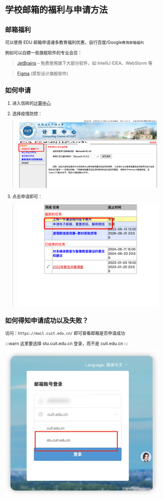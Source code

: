 # 学校邮箱的福利与申请方法

## 邮箱福利

可以使用 EDU 邮箱申请诸多教育福利优惠，自行百度/Google`教育邮箱福利`

例如可以白嫖一些旗舰软件的专业会员：

> [JetBrains](https://www.jetbrains.com/student/) – 免费使用旗下大部分软件，如 IntelliJ IDEA、WebStorm 等

> [Figma](https://figmachina.com/guide/managing-your-account/setting-up-your-education-account.html) (原型设计旗舰软件)



## 如何申请

1. 进入信砖的[计算中心](http://jszx-jxpt.cuit.edu.cn/Jxgl/Xs/netks/sj.asp)

2. 选择疫情防控：
> ![alt text](image-2.png)

3. 点击申请即可：
> ![alt text](image-1.png)

## 如何得知申请成功以及失败？

访问：`https://mail.cuit.edu.cn/` 即可查看邮箱是否申请成功

:::warn
这里要选择 stu.cuit.edu.cn 登录，而不是 cuit.edu.cn
:::

![alt text](image-3.png)